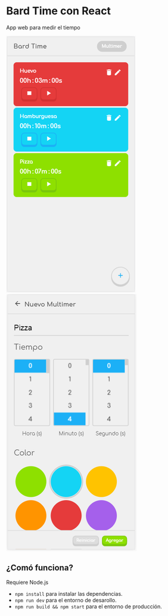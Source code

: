 # Bard Time con React

App web para medir el tiempo


![Captura de la App](./.readme-static/home.png)
![Captura de la App](./.readme-static/nuevo-tiempo.png)


## ¿Comó funciona?

Requiere Node.js 

* `npm install` para instalar las dependencias.
* `npm run dev` para el entorno de desarollo.
* `npm run build && npm start` para el entorno de producción.
